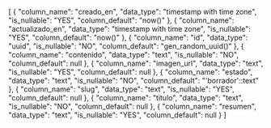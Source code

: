 [
  {
    "column_name": "creado_en",
    "data_type": "timestamp with time zone",
    "is_nullable": "YES",
    "column_default": "now()"
  },
  {
    "column_name": "actualizado_en",
    "data_type": "timestamp with time zone",
    "is_nullable": "YES",
    "column_default": "now()"
  },
  {
    "column_name": "id",
    "data_type": "uuid",
    "is_nullable": "NO",
    "column_default": "gen_random_uuid()"
  },
  {
    "column_name": "contenido",
    "data_type": "text",
    "is_nullable": "NO",
    "column_default": null
  },
  {
    "column_name": "imagen_url",
    "data_type": "text",
    "is_nullable": "YES",
    "column_default": null
  },
  {
    "column_name": "estado",
    "data_type": "text",
    "is_nullable": "NO",
    "column_default": "'borrador'::text"
  },
  {
    "column_name": "slug",
    "data_type": "text",
    "is_nullable": "YES",
    "column_default": null
  },
  {
    "column_name": "titulo",
    "data_type": "text",
    "is_nullable": "NO",
    "column_default": null
  },
  {
    "column_name": "resumen",
    "data_type": "text",
    "is_nullable": "YES",
    "column_default": null
  }
]